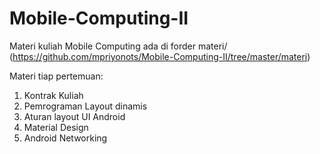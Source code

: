 # Mobile-Computing-II
Materi kuliah Mobile Computing ada di  forder materi/ (https://github.com/mpriyonots/Mobile-Computing-II/tree/master/materi)

Materi tiap pertemuan:

1. Kontrak Kuliah
2. Pemrograman Layout dinamis
3. Aturan layout UI Android
4. Material Design
5. Android Networking


